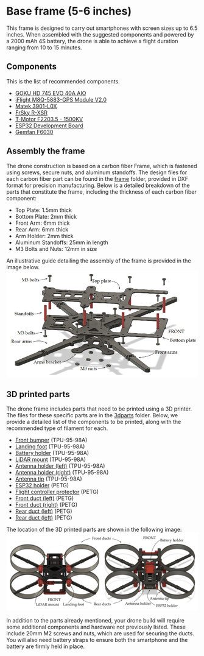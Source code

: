 # Base frame (5-6 inches)
This frame is designed to carry out smartphones with screen sizes up to 6.5 inches. When assembled with the suggested components and powered by a 2000 mAh 4S battery, the drone is able to achieve a flight duration ranging from 10 to 15 minutes.

## Components
This is the list of recommended components. 
- [GOKU HD 745 EVO 40A AIO](https://flywoo.net/products/goku-hd745-evo-40a-aio-bl_32-dji-plus-play)
- [iFlight M8Q-5883-GPS Module V2.0](https://newbeedrone.com/products/iflight-m8q-5883-gps-and-compass-v2-0)
- [Matek 3901-L0X](http://www.mateksys.com/?portfolio=3901-l0x)
- [FrSky R-XSR](https://www.frsky-rc.com/product/r-xsr/)
- [T-Motor F2203.5 - 1500KV](https://store.tmotor.com/product/f2203_5-fpv-motor.html) 
- [ESP32 Development Board](https://www.espressif.com/en/products/devkits/esp32-devkitc)
- [Gemfan F6030](https://www.getfpv.com/gemfan-floppy-proppy-f6030-3-blade-propeller-set-of-4.html)

## Assembly the frame
The drone construction is based on a carbon fiber Frame, which is fastened using screws, secure nuts, and aluminum standoffs. The design files for each carbon fiber part can be found in the [frame](frame) folder, provided in DXF format for precision manufacturing. Below is a detailed breakdown of the parts that constitute the frame, including the thickness of each carbon fiber component:
* Top Plate: 1.5mm thick
* Bottom Plate: 2mm thick
* Front Arm: 6mm thick
* Rear Arm: 6mm thick
* Arm Holder: 2mm thick
* Aluminum Standoffs: 25mm in length
* M3 Bolts and Nuts: 12mm in size

An illustrative guide detailing the assembly of the frame is provided in the image below. 
![Connections](images/frame.png)

## 3D printed parts
The drone frame includes parts that need to be printed using a 3D printer. The files for these specific parts are in the [3dparts](3dparts) folder. Below, we provide a detailed list of the components to be printed, along with the recommended type of filament for each. 
* [Front bumper](3dparts/tpu-front_bumper.stl) (TPU-95-98A) 
* [Landing foot](3dparts/tpu-landing_foot.stl) (TPU-95-98A)
* [Battery holder](3dparts/tpu-battery_holder.stl) (TPU-95-98A)
* [LiDAR mount](3dparts/tpu-lidar_mount.stl) (TPU-95-98A)
* [Antenna holder (left)](3dparts/tpu-antenna_holder_left.stl) (TPU-95-98A)
* [Antenna holder (right)](3dparts/tpu-antenna_holder_right.stl) (TPU-95-98A)
* [Antenna tip](3dparts/tpu-antenna_tip.stl) (TPU-95-98A)
* [ESP32 holder](3dparts/petg-esp32_holder.stl) (PETG)
* [Flight controller protector](3dparts/petg-fc_protector.stl) (PETG)
* [Front duct (left)](3dparts/petg-duct_front_left.stl) (PETG)
* [Front duct (right)](3dparts/petg-duct_front_right.stl) (PETG)
* [Rear duct (left)](3dparts/petg-duct_rear_left.stl) (PETG)
* [Rear duct (left)](3dparts/petg-duct_rear_right.stl) (PETG)

The location of the 3D printed parts are shown in the following image: 
![Connections](images/3d_printed_parts.png)

In addition to the parts already mentioned, your drone build will require some additional components and hardware not previously listed. These include 20mm M2 screws and nuts, which are used for securing the ducts. You will also need battery straps to ensure both the smartphone and the battery are firmly held in place. 